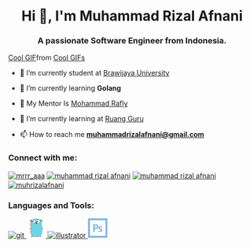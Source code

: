 <h1 align="center">Hi 👋, I'm Muhammad Rizal Afnani</h1>
<h3 align="center">A passionate Software Engineer from Indonesia.</h3>
<div class="tenor-gif-embed" data-postid="9471604" data-share-method="host" data-aspect-ratio="1.315" data-width="100%"><a href="https://tenor.com/view/cool-gif-9471604">Cool GIF</a>from <a href="https://tenor.com/search/cool-gifs">Cool GIFs</a></div> <script type="text/javascript" async src="https://tenor.com/embed.js"></script>

- 🔭 I’m currently student at [Brawijaya University](https://ub.ac.id/)

- 🌱 I’m currently learning **Golang**

- 👯 My Mentor Is [Mohammad Rafly](https://github.com/mohammadrafly)

- 🤝 I’m currently learning at [Ruang Guru](https://camp.ruangguru.com/)

- 📫 How to reach me **muhammadrizalafnani@gmail.com**

<h3 align="left">Connect with me:</h3>
<p align="left">
<a href="https://twitter.com/mrrr_aaa" target="blank"><img align="center" src="https://raw.githubusercontent.com/rahuldkjain/github-profile-readme-generator/master/src/images/icons/Social/twitter.svg" alt="mrrr_aaa" height="30" width="40" /></a>
<a href="https://linkedin.com/in/muhammad rizal afnani" target="blank"><img align="center" src="https://raw.githubusercontent.com/rahuldkjain/github-profile-readme-generator/master/src/images/icons/Social/linked-in-alt.svg" alt="muhammad rizal afnani" height="30" width="40" /></a>
<a href="https://fb.com/muhammad rizal afnani" target="blank"><img align="center" src="https://raw.githubusercontent.com/rahuldkjain/github-profile-readme-generator/master/src/images/icons/Social/facebook.svg" alt="muhammad rizal afnani" height="30" width="40" /></a>
<a href="https://instagram.com/muhrizalafnani" target="blank"><img align="center" src="https://raw.githubusercontent.com/rahuldkjain/github-profile-readme-generator/master/src/images/icons/Social/instagram.svg" alt="muhrizalafnani" height="30" width="40" /></a>
</p>

<h3 align="left">Languages and Tools:</h3>
<p align="left"> <a href="https://git-scm.com/" target="_blank" rel="noreferrer"> <img src="https://www.vectorlogo.zone/logos/git-scm/git-scm-icon.svg" alt="git" width="40" height="40"/> </a> <a href="https://golang.org" target="_blank" rel="noreferrer"> <img src="https://raw.githubusercontent.com/devicons/devicon/master/icons/go/go-original.svg" alt="go" width="40" height="40"/> </a> <a href="https://www.adobe.com/in/products/illustrator.html" target="_blank" rel="noreferrer"> <img src="https://www.vectorlogo.zone/logos/adobe_illustrator/adobe_illustrator-icon.svg" alt="illustrator" width="40" height="40"/> </a> <a href="https://www.photoshop.com/en" target="_blank" rel="noreferrer"> <img src="https://raw.githubusercontent.com/devicons/devicon/master/icons/photoshop/photoshop-line.svg" alt="photoshop" width="40" height="40"/> </a> </p>
